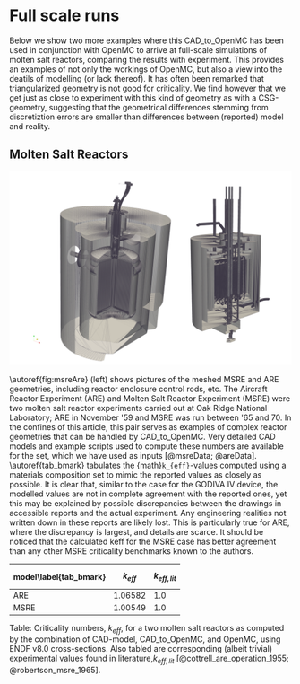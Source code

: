 # Full scale runs
Below we show two more examples where this CAD_to_OpenMC has been used in
conjunction with OpenMC to arrive at full-scale simulations of molten salt
reactors, comparing the results with experiment. This provides an examples of
not only the workings of OpenMC, but also a view into the deatils of modelling
(or lack thereof). It has often been remarked that triangularized geometry is
not good for criticality. We find however that we get just as close to
experiment with this kind of geometry as with a CSG-geometry, suggesting that
the geometrical differences stemming from discretiztion errors are smaller than differences between (reported) model and reality. 

## Molten Salt Reactors
![Rendering of triangularized models of the ARE- and MSRE-reactors as generated using CAD_to_OpenMC. The MSRE model (left) includes both reactor core, liquid fuel contained therein, graphite moderator stringers, as well as thermal shielding and reactor enclosure. The reactor pit _is_ included in the model, but we have excluded it from the image to make the core more visible. The ARE model (right) includes the set of three safety/shim rods and the regulating rod in the center.\label{fig:msreAre}](../images/msre_are.png)


\autoref{fig:msreAre} (left) shows pictures of the meshed MSRE and ARE geometries, including reactor enclosure control rods, etc.
The Aircraft Reactor Experiment (ARE) and Molten Salt Reactor Experiment (MSRE) were two molten salt reactor experiments carried out at Oak Ridge National Laboratory; ARE in November '59 and MSRE was run between '65 and 70.
In the confines of this article, this pair serves as examples of complex reactor geometries that can be handled by CAD_to_OpenMC. Very detailed CAD models and example scripts used to compute these numbers are available for the set, which we have used as inputs [@msreData; @areData].
\autoref{tab_bmark} tabulates the {math}`k_{eff}`-values computed using a materials composition set to mimic the reported values as closely as possible.
It is clear that, similar to the case for the GODIVA IV device, the modelled
values are not in complete agreement with the reported ones, yet this may be
explained by possible discrepancies between the drawings in accessible reports and the actual experiment. Any engineering realities not written down in these reports are likely lost.
This is particularly true for ARE, where the discrepancy is largest, and details are scarce.
It should be noticed that the calculated keff for the MSRE case has better agreement than any other MSRE criticality benchmarks known to the authors.

| model\label{tab_bmark} | $$k_{eff}$$ | $$k_{eff,lit}$$ |
|-------|-----------|-------|
| ARE   | 1.06582   | 1.0   |
|MSRE   | 1.00549  | 1.0|

Table: Criticality numbers, $k_{eff}$, for a two molten salt reactors
as computed by the combination of CAD-model, CAD_to_OpenMC, and OpenMC, using
ENDF v8.0 cross-sections. Also tabled are corresponding (albeit trivial) experimental values found in
literature,$k_{eff,lit}$ [@cottrell_are_operation_1955; @robertson_msre_1965].

<!-- meshing timings?-->

